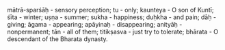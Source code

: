 mātrā-sparśāḥ - sensory perception; tu - only; kaunteya - O son of Kuntī; śīta - winter; uṣṇa - summer; sukha - happiness; duḥkha - and pain; dāḥ - giving; āgama - appearing; apāyinaḥ - disappearing; anityāḥ - nonpermanent; tān - all of them; titikṣasva - just try to tolerate; bhārata - O descendant of the Bharata dynasty.